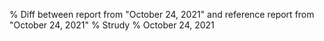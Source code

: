 % Diff between report from "October 24, 2021" and reference report from "October 24, 2021"
% Strudy
% October 24, 2021



